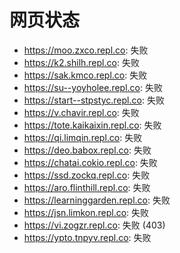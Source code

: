 # 网页状态
- https://moo.zxco.repl.co: 失败
- https://k2.shilh.repl.co: 失败
- https://sak.kmco.repl.co: 失败
- https://su--yoyholee.repl.co: 失败
- https://start--stpstyc.repl.co: 失败
- https://v.chavir.repl.co: 失败
- https://tote.kaikaixin.repl.co: 失败
- https://qi.limqin.repl.co: 失败
- https://deo.babox.repl.co: 失败
- https://chatai.cokio.repl.co: 失败
- https://ssd.zockq.repl.co: 失败
- https://aro.flinthill.repl.co: 失败
- https://learninggarden.repl.co: 失败
- https://jsn.limkon.repl.co: 失败
- https://vi.zogzr.repl.co: 失败 (403)
- https://ypto.tnpyv.repl.co: 失败
